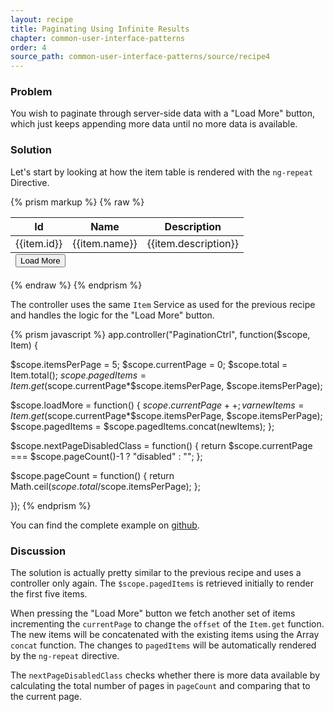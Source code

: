 ```yaml
---
layout: recipe
title: Paginating Using Infinite Results
chapter: common-user-interface-patterns
order: 4
source_path: common-user-interface-patterns/source/recipe4
---
```


### Problem
You wish to paginate through server-side data with a "Load More" button, which just keeps appending more data until no more data is available.

### Solution
Let's start by looking at how the item table is rendered with the `ng-repeat` Directive.

{% prism markup %}
{% raw %}
<div ng-controller="PaginationCtrl">
  <table class="table table-striped">
    <thead>
      <tr>
        <th>Id</th>
        <th>Name</th>
        <th>Description</th>
      </tr>
    </thead>
    <tbody>
      <tr ng-repeat="item in pagedItems">
        <td>{{item.id}}</td>
        <td>{{item.name}}</td>
        <td>{{item.description}}</td>
      </tr>
    </tbody>
    <tfoot>
      <td colspan="3">
        <button class="btn" href="#" ng-class="nextPageDisabledClass()"
          ng-click="loadMore()">Load More</button>
      </td>
    </tfoot>
  </table>
</div>
{% endraw %}
{% endprism %}

The controller uses the same `Item` Service as used for the previous recipe and handles the logic for the "Load More" button.

{% prism javascript %}
app.controller("PaginationCtrl", function($scope, Item) {

  $scope.itemsPerPage = 5;
  $scope.currentPage = 0;
  $scope.total = Item.total();
  $scope.pagedItems = Item.get($scope.currentPage*$scope.itemsPerPage,
    $scope.itemsPerPage);

  $scope.loadMore = function() {
    $scope.currentPage++;
    var newItems = Item.get($scope.currentPage*$scope.itemsPerPage,
      $scope.itemsPerPage);
    $scope.pagedItems = $scope.pagedItems.concat(newItems);
  };

  $scope.nextPageDisabledClass = function() {
    return $scope.currentPage === $scope.pageCount()-1 ? "disabled" : "";
  };

  $scope.pageCount = function() {
    return Math.ceil($scope.total/$scope.itemsPerPage);
  };

});
{% endprism %}

You can find the complete example on [github](https://github.com/fdietz/recipes-with-angular-js-examples/tree/master/chapter8/recipe4).

### Discussion
The solution is actually pretty similar to the previous recipe and uses a controller only again. The `$scope.pagedItems` is retrieved initially to render the first five items.

When pressing the "Load More" button we fetch another set of items incrementing the `currentPage` to change the `offset` of the `Item.get` function. The new items will be concatenated with the existing items using the Array `concat` function. The changes to `pagedItems` will be automatically rendered by the `ng-repeat` directive.

The `nextPageDisabledClass` checks whether there is more data available by calculating the total number of pages in `pageCount` and comparing that to the current page.
